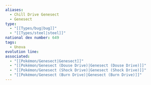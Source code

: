 ```yaml
---
aliases:
  - Chill Drive Genesect
  - Genesect
type:
  - "[[Types/bug|bug]]"
  - "[[Types/steel|steel]]"
national dex number: 649
tags:
  - Unova
evolution line: 
associated:
  - "[[Pokémon/Genesect|Genesect]]"
  - "[[Pokémon/Genesect (Douse Drive)|Genesect (Douse Drive)]]"
  - "[[Pokémon/Genesect (Shock Drive)|Genesect (Shock Drive)]]"
  - "[[Pokémon/Genesect (Burn Drive)|Genesect (Burn Drive)]]"
---
```


